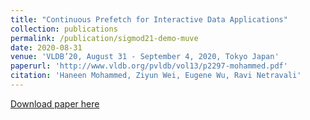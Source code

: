 ```yaml
---
title: "Continuous Prefetch for Interactive Data Applications"
collection: publications
permalink: /publication/sigmod21-demo-muve
date: 2020-08-31
venue: 'VLDB’20, August 31 - September 4, 2020, Tokyo Japan'
paperurl: 'http://www.vldb.org/pvldb/vol13/p2297-mohammed.pdf'
citation: 'Haneen Mohammed, Ziyun Wei, Eugene Wu, Ravi Netravali'
---
```

[Download paper here](http://ultra-seven.github.io/files/p2297-mohammed)

